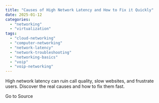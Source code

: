 ```yaml
---
title: "Causes of High Network Latency and How to Fix it Quickly"
date: 2025-01-12
categories: 
  - "networking"
  - "virtualization"
tags: 
  - "cloud-networking"
  - "computer-networking"
  - "network-latency"
  - "network-troubleshooting"
  - "networking-basics"
  - "voip"
  - "voip-networking"
---
```


High network latency can ruin call quality, slow websites, and frustrate users. Discover the real causes and how to fix them fast.

Go to Source
